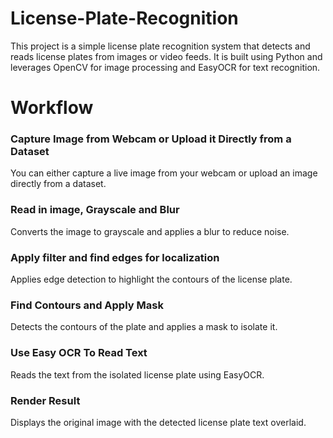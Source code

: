 # License-Plate-Recognition
This project is a simple license plate recognition system that detects and reads license plates from images or video feeds. It is built using Python and leverages OpenCV for image processing and EasyOCR for text recognition.

# Workflow
### Capture Image from Webcam or Upload it Directly from a Dataset

You can either capture a live image from your webcam or upload an image directly from a dataset.

### Read in image, Grayscale and Blur

Converts the image to grayscale and applies a blur to reduce noise.

### Apply filter and find edges for localization

Applies edge detection to highlight the contours of the license plate.

### Find Contours and Apply Mask

Detects the contours of the plate and applies a mask to isolate it.

### Use Easy OCR To Read Text

Reads the text from the isolated license plate using EasyOCR.

### Render Result

Displays the original image with the detected license plate text overlaid.
